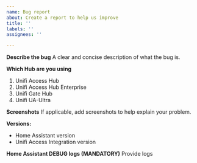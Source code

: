 ```yaml
---
name: Bug report
about: Create a report to help us improve
title: ''
labels: ''
assignees: ''

---
```


**Describe the bug**
A clear and concise description of what the bug is.

**Which Hub are you using**
1. Unifi Access Hub
2. Unifi Access Hub Enterprise
3. Unifi Gate Hub
4. Unifi UA-Ultra

**Screenshots**
If applicable, add screenshots to help explain your problem.

**Versions:**
 - Home Assistant version
 - Unifi Access Integration version

**Home Assistant DEBUG logs (MANDATORY)**
Provide logs

